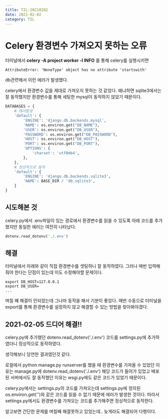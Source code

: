 ```yaml
---
title: TIL-20210202
date: 2021-02-02
category: TIL
---
```


# Celery 환경변수 가져오지 못하는 오류

터미널에서 **celery -A project worker -l INFO** 를 통해 celery를 실행시키면

```if settings_dict['HOST'].startswith('/'):
AttributeError: 'NoneType' object has no attribute 'startswith'
```

db관련해서 이런 에러가 발생했다.

celery에서 환경변수 값을 제대로 가져오지 못하는 것 같았다. 왜냐하면
sqlite3에서는 잘 동작했지만 환경변수를 통해 세팅한 mysql이 동작하지 않았기 때문이다.

```python
DATABASES = {
    # 에러발생
    'default': {
        'ENGINE': 'django.db.backends.mysql',
        'NAME': os.environ.get("DB_NAME"),
        'USER': os.environ.get("DB_USER"),
        'PASSWORD': os.environ.get("DB_PASSWORD"),
        'HOST': os.environ.get("DB_HOST"),
        'PORT': os.environ.get("DB_PORT"),
        'OPTIONS': {
            'charset': 'utf8mb4',
        },
    },
    # 정상적으로 동작
    'default': {
        'ENGINE': 'django.db.backends.sqlite3',
        'NAME': BASE_DIR / 'db.sqlite3',
    }
}
```

## 시도해본 것

celery.py에서 .env파일이 있는 경로에서 환경변수를 읽을 수 있도록 아래 코드를 추가 했지만 동일한 에러는 여전히 나타났다.

```python
dotenv.read_dotenv('./.env')
```

## 해결

터미널에서 아래와 같이 직접 환경변수를 셋팅하니 잘 동작하였다. 그러나 매번 입력해줘야 한다는 단점이 있는데 이도 수정해야할 문제이다.

```
export DB_HOST=127.0.0.1
export DB_USER=
...
```

며칠 째 해결이 안되었는데 그나마 동작을 해서 기분이 좋았다.
매번 수동으로 터미널을 export를 통해 환경변수를 설정하지 않고 해결할 수 있는 방법을 찾아봐야겠다.

## 2021-02-05 드디어 해결!!

celery.py에 추가했던 dotenv.read_dotenv('./.env') 코드를
settings.py에 추가하였더니 정상적으로 동작하였다.

생각해보니 당연한 결과였던것 같다.

로컬에서 python manage.py runserver를 했을 때 환경변수를 가져올 수 있었던 이유는
manage.py에 dotenv.read_dotenv('./.env') 해당 코드가 들어가 있었고
배포된 서버에서도 잘 동작했던 이유는
wsgi.py에도 같은 코드가 있었기 때문이다.

celery.py에서는 settings.py의 코드를 가져오는데
settings.py에 정의된 os.environ.get('')와 같은 코드를 읽을 수 없기 때문에 에러가 발생한 것이다.
따라서 settings.py에서도 환경변수를 가져오는 코드를 추가해주면 정상적으로 동작한다.

알고보면 간단한 문제를 며칠째 해결못하고 있었는데.. 늦게라도 해결되어 다행이다.
